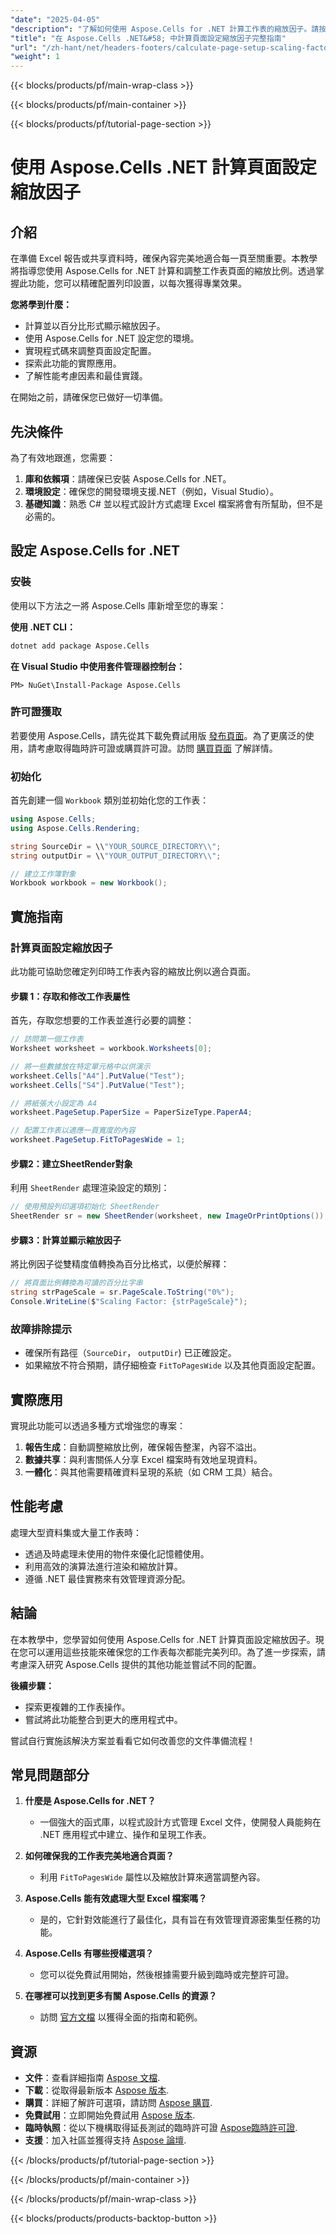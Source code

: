 ```yaml
---
"date": "2025-04-05"
"description": "了解如何使用 Aspose.Cells for .NET 計算工作表的縮放因子。請按照本逐步指南，確保您的 Excel 內容完美適合列印頁面。"
"title": "在 Aspose.Cells .NET&#58; 中計算頁面設定縮放因子完整指南"
"url": "/zh-hant/net/headers-footers/calculate-page-setup-scaling-factor-aspose-cells-net/"
"weight": 1
---
```


{{< blocks/products/pf/main-wrap-class >}}

{{< blocks/products/pf/main-container >}}

{{< blocks/products/pf/tutorial-page-section >}}


# 使用 Aspose.Cells .NET 計算頁面設定縮放因子

## 介紹

在準備 Excel 報告或共享資料時，確保內容完美地適合每一頁至關重要。本教學將指導您使用 Aspose.Cells for .NET 計算和調整工作表頁面的縮放比例。透過掌握此功能，您可以精確配置列印設置，以每次獲得專業效果。

**您將學到什麼：**
- 計算並以百分比形式顯示縮放因子。
- 使用 Aspose.Cells for .NET 設定您的環境。
- 實現程式碼來調整頁面設定配置。
- 探索此功能的實際應用。
- 了解性能考慮因素和最佳實踐。

在開始之前，請確保您已做好一切準備。

## 先決條件

為了有效地跟進，您需要：
1. **庫和依賴項**：請確保已安裝 Aspose.Cells for .NET。
2. **環境設定**：確保您的開發環境支援.NET（例如，Visual Studio）。
3. **基礎知識**：熟悉 C# 並以程式設計方式處理 Excel 檔案將會有所幫助，但不是必需的。

## 設定 Aspose.Cells for .NET

### 安裝

使用以下方法之一將 Aspose.Cells 庫新增至您的專案：

**使用 .NET CLI：**
```bash
dotnet add package Aspose.Cells
```

**在 Visual Studio 中使用套件管理器控制台：**
```plaintext
PM> NuGet\Install-Package Aspose.Cells
```

### 許可證獲取

若要使用 Aspose.Cells，請先從其下載免費試用版 [發布頁面](https://releases.aspose.com/cells/net/)。為了更廣泛的使用，請考慮取得臨時許可證或購買許可證。訪問 [購買頁面](https://purchase.aspose.com/buy) 了解詳情。

### 初始化

首先創建一個 `Workbook` 類別並初始化您的工作表：
```csharp
using Aspose.Cells;
using Aspose.Cells.Rendering;

string SourceDir = \\"YOUR_SOURCE_DIRECTORY\\";
string outputDir = \\"YOUR_OUTPUT_DIRECTORY\\";

// 建立工作簿對象
Workbook workbook = new Workbook();
```

## 實施指南

### 計算頁面設定縮放因子

此功能可協助您確定列印時工作表內容的縮放比例以適合頁面。

#### 步驟 1：存取和修改工作表屬性

首先，存取您想要的工作表並進行必要的調整：
```csharp
// 訪問第一個工作表
Worksheet worksheet = workbook.Worksheets[0];

// 將一些數據放在特定單元格中以供演示
worksheet.Cells["A4"].PutValue("Test");
worksheet.Cells["S4"].PutValue("Test");

// 將紙張大小設定為 A4
worksheet.PageSetup.PaperSize = PaperSizeType.PaperA4;

// 配置工作表以適應一頁寬度的內容
worksheet.PageSetup.FitToPagesWide = 1;
```

#### 步驟2：建立SheetRender對象

利用 `SheetRender` 處理渲染設定的類別：
```csharp
// 使用預設列印選項初始化 SheetRender
SheetRender sr = new SheetRender(worksheet, new ImageOrPrintOptions());
```

#### 步驟3：計算並顯示縮放因子

將比例因子從雙精度值轉換為百分比格式，以便於解釋：
```csharp
// 將頁面比例轉換為可讀的百分比字串
string strPageScale = sr.PageScale.ToString("0%");
Console.WriteLine($"Scaling Factor: {strPageScale}");
```

### 故障排除提示

- 確保所有路徑（`SourceDir`， `outputDir`) 已正確設定。
- 如果縮放不符合預期，請仔細檢查 `FitToPagesWide` 以及其他頁面設定配置。

## 實際應用

實現此功能可以透過多種方式增強您的專案：
1. **報告生成**：自動調整縮放比例，確保報告整潔，內容不溢出。
2. **數據共享**：與利害關係人分享 Excel 檔案時有效地呈現資料。
3. **一體化**：與其他需要精確資料呈現的系統（如 CRM 工具）結合。

## 性能考慮

處理大型資料集或大量工作表時：
- 透過及時處理未使用的物件來優化記憶體使用。
- 利用高效的演算法進行渲染和縮放計算。
- 遵循 .NET 最佳實務來有效管理資源分配。

## 結論

在本教學中，您學習如何使用 Aspose.Cells for .NET 計算頁面設定縮放因子。現在您可以運用這些技能來確保您的工作表每次都能完美列印。為了進一步探索，請考慮深入研究 Aspose.Cells 提供的其他功能並嘗試不同的配置。

**後續步驟：**
- 探索更複雜的工作表操作。
- 嘗試將此功能整合到更大的應用程式中。

嘗試自行實施該解決方案並看看它如何改善您的文件準備流程！

## 常見問題部分

1. **什麼是 Aspose.Cells for .NET？**
   - 一個強大的函式庫，以程式設計方式管理 Excel 文件，使開發人員能夠在 .NET 應用程式中建立、操作和呈現工作表。

2. **如何確保我的工作表完美地適合頁面？**
   - 利用 `FitToPagesWide` 屬性以及縮放計算來適當調整內容。

3. **Aspose.Cells 能有效處理大型 Excel 檔案嗎？**
   - 是的，它針對效能進行了最佳化，具有旨在有效管理資源密集型任務的功能。

4. **Aspose.Cells 有哪些授權選項？**
   - 您可以從免費試用開始，然後根據需要升級到臨時或完整許可證。

5. **在哪裡可以找到更多有關 Aspose.Cells 的資源？**
   - 訪問 [官方文檔](https://reference.aspose.com/cells/net/) 以獲得全面的指南和範例。

## 資源
- **文件**：查看詳細指南 [Aspose 文檔](https://reference。aspose.com/cells/net/).
- **下載**：從取得最新版本 [Aspose 版本](https://releases。aspose.com/cells/net/).
- **購買**：詳細了解許可選項，請訪問 [Aspose 購買](https://purchase。aspose.com/buy).
- **免費試用**：立即開始免費試用 [Aspose 版本](https://releases。aspose.com/cells/net/).
- **臨時執照**：從以下機構取得延長測試的臨時許可證 [Aspose臨時許可證](https://purchase。aspose.com/temporary-license/).
- **支援**：加入社區並獲得支持 [Aspose 論壇](https://forum。aspose.com/c/cells/9).

{{< /blocks/products/pf/tutorial-page-section >}}

{{< /blocks/products/pf/main-container >}}

{{< /blocks/products/pf/main-wrap-class >}}

{{< blocks/products/products-backtop-button >}}